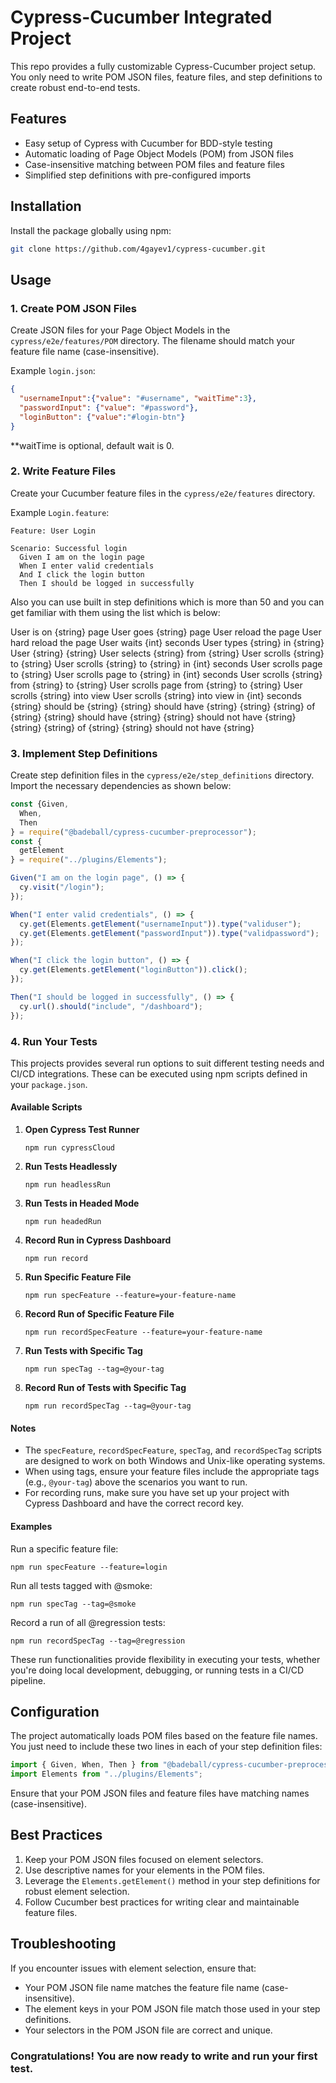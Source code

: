 # Cypress-Cucumber Integrated Project

This repo provides a fully customizable Cypress-Cucumber project setup. You only need to write POM JSON files, feature files, and step definitions to create robust end-to-end tests.

## Features

- Easy setup of Cypress with Cucumber for BDD-style testing
- Automatic loading of Page Object Models (POM) from JSON files
- Case-insensitive matching between POM files and feature files
- Simplified step definitions with pre-configured imports

## Installation

Install the package globally using npm:

```bash
git clone https://github.com/4gayev1/cypress-cucumber.git
```

## Usage

### 1. Create POM JSON Files

Create JSON files for your Page Object Models in the `cypress/e2e/features/POM` directory. The filename should match your feature file name (case-insensitive).

Example `login.json`:

```json
{
  "usernameInput":{"value": "#username", "waitTime":3},
  "passwordInput": {"value": "#password"},
  "loginButton": {"value":"#login-btn"}
}
```
**waitTime is optional, default wait is 0.

### 2. Write Feature Files

Create your Cucumber feature files in the `cypress/e2e/features` directory.

Example `Login.feature`:

```gherkin
Feature: User Login

Scenario: Successful login
  Given I am on the login page
  When I enter valid credentials
  And I click the login button
  Then I should be logged in successfully
```

Also you can use built in step definitions which is more than 50 and you can get familiar with them using the list which is below: <br/>

User is on {string} page
User goes {string} page
User reload the page
User hard reload the page
User waits {int} seconds
User types {string} in {string}
User {string} {string}
User selects {string} from {string}
User scrolls {string} to {string}
User scrolls {string} to {string} in {int} seconds
User scrolls page to {string}
User scrolls page to {string} in {int} seconds
User scrolls {string} from {string} to {string}
User scrolls page from {string} to {string}
User scrolls {string} into view
User scrolls {string} into view in {int} seconds
{string} should be {string}
{string} should have {string} {string}
{string} of {string} {string} should have {string}
{string} should not have {string} {string}
{string} of {string} {string} should not have {string}


### 3. Implement Step Definitions

Create step definition files in the `cypress/e2e/step_definitions` directory. Import the necessary dependencies as shown below:

```javascript
const {Given,
  When,
  Then
} = require("@badeball/cypress-cucumber-preprocessor");
const {
  getElement
} = require("../plugins/Elements");

Given("I am on the login page", () => {
  cy.visit("/login");
});

When("I enter valid credentials", () => {
  cy.get(Elements.getElement("usernameInput")).type("validuser");
  cy.get(Elements.getElement("passwordInput")).type("validpassword");
});

When("I click the login button", () => {
  cy.get(Elements.getElement("loginButton")).click();
});

Then("I should be logged in successfully", () => {
  cy.url().should("include", "/dashboard");
});
```

### 4. Run Your Tests

This projects provides several run options to suit different testing needs and CI/CD integrations. These can be executed using npm scripts defined in your `package.json`.

#### Available Scripts

1. **Open Cypress Test Runner**

   ```
   npm run cypressCloud
   ```

2. **Run Tests Headlessly**

   ```
   npm run headlessRun
   ```

3. **Run Tests in Headed Mode**

   ```
   npm run headedRun
   ```

4. **Record Run in Cypress Dashboard**

   ```
   npm run record
   ```

5. **Run Specific Feature File**

   ```
   npm run specFeature --feature=your-feature-name
   ```

6. **Record Run of Specific Feature File**

   ```
   npm run recordSpecFeature --feature=your-feature-name
   ```

7. **Run Tests with Specific Tag**

   ```
   npm run specTag --tag=@your-tag
   ```

8. **Record Run of Tests with Specific Tag**
   ```
   npm run recordSpecTag --tag=@your-tag
   ```

#### Notes

- The `specFeature`, `recordSpecFeature`, `specTag`, and `recordSpecTag` scripts are designed to work on both Windows and Unix-like operating systems.
- When using tags, ensure your feature files include the appropriate tags (e.g., `@your-tag`) above the scenarios you want to run.
- For recording runs, make sure you have set up your project with Cypress Dashboard and have the correct record key.

#### Examples

Run a specific feature file:

```
npm run specFeature --feature=login
```

Run all tests tagged with @smoke:

```
npm run specTag --tag=@smoke
```

Record a run of all @regression tests:

```
npm run recordSpecTag --tag=@regression
```

These run functionalities provide flexibility in executing your tests, whether you're doing local development, debugging, or running tests in a CI/CD pipeline.

## Configuration

The project automatically loads POM files based on the feature file names. You just need to include these two lines in each of your step definition files:

```javascript
import { Given, When, Then } from "@badeball/cypress-cucumber-preprocessor";
import Elements from "../plugins/Elements";
```

Ensure that your POM JSON files and feature files have matching names (case-insensitive).

## Best Practices

1. Keep your POM JSON files focused on element selectors.
2. Use descriptive names for your elements in the POM files.
3. Leverage the `Elements.getElement()` method in your step definitions for robust element selection.
4. Follow Cucumber best practices for writing clear and maintainable feature files.

## Troubleshooting

If you encounter issues with element selection, ensure that:

- Your POM JSON file name matches the feature file name (case-insensitive).
- The element keys in your POM JSON file match those used in your step definitions.
- Your selectors in the POM JSON file are correct and unique.

### Congratulations! You are now ready to write and run your first test.
